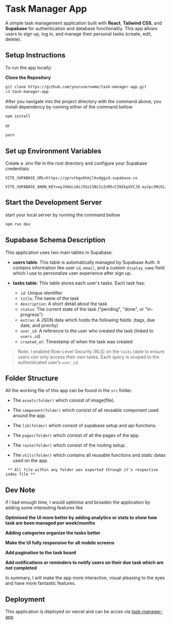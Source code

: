# Task Manager App

A simple task management application built with **React**, **Tailwind CSS**, and **Supabase** for authentication and database functionality. This app allows users to sign up, log in, and manage their personal tasks (create, edit, delete).

## Setup Instructions

To run the app locally:

**Clone the Repository**

```bash
git clone https://github.com/yourusername/task-manager-app.git
cd task-manager-app
```

After you navigate into the project directory with the command above, you install dependency by running either of the command bellow

```bash
npm install
```

or

```bash
yarn
```

## Set up Environment Variables

Create a .env file in the root directory and configure your Supabase credentials:

```
VITE_SUPABASE_URL=https://yprutkgukhmjlkudggzd.supabase.co

VITE_SUPABASE_ANON_KEY=eyJhbGciOiJIUzI1NiIsInR5cCI6IkpXVCJ9.eyJpc3MiOiJzdXBhYmFzZSIsInJlZiI6InlwcnV0a2d1a2htamxrdWRnZ3pkIiwicm9sZSI6ImFub24iLCJpYXQiOjE3NTI2ODkzOTYsImV4cCI6MjA2ODI2NTM5Nn0.Y4oBrYxhN8TekKtRJLI5Xvr4G7U4BuhsbhEqEyndd9k
```

## Start the Development Server

start your local server by running the command bellow

```bash
npm run dev
```

## Supabase Schema Description

This application uses two main tables in Supabase:

- **users table**: This table is automatically managed by Supabase Auth. It contains information like user `id`, `email`, and a custom `display_name` field which I use to personalize user experience after sign up.

- **tasks table**: This table stores each user's tasks. Each task has:
  - `id`: Unique identifier
  - `title`: The name of the task
  - `description`: A short detail about the task
  - `status`: The current state of the task ("pending", "done", or "in-progress")
  - `extras`: A JSON data which holds the following fields: (tags, due date, and priority)
  - `user_id`: A reference to the user who created the task (linked to `users.id`)
  - `created_at`: Timestamp of when the task was created

> Note: I enabled Row-Level Security (RLS) on the `tasks` table to ensure users can only access their own tasks. Each query is scoped to the authenticated user’s `user_id`.

## Folder Structure
All the working file of this app can be found in the `src` folder.

- The `assets(folder)` which consist of image(file).

- The `component(folder)` which consist of all reusable component used around the app.

- The `lib(folder)` which consist of supabase setup and api functions.

- The `pages(folder)` which consist of all the pages of the app.

- The `route(folder)` which consist of the routing setup.

- The `utils(folder)` which contains all reusable functions and static datas used on the app.

` ** All file within any folder was exported through it's respective index file **`

## Dev Note

if i had enough time, I would optimise and broaden the application by adding some interesting features like

**Optimised the UI more better by adding analytics or stats to show how task are been managed per week/months**

**Adding categories organize the tasks better**

**Make the UI fully responsive for all mobile screens**

**Add pagination to the task board**

**Add notifications or reminders to notify users on their due task which are not completed**

In summary, I will make the app more interactive, visual pleasing to the eyes and have more fantastic features.

## Deployment

This application is deployed on vercel and can be acces via [task-manager-app](https://)
